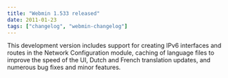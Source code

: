 ```yaml
---
title: "Webmin 1.533 released"
date: 2011-01-23
tags: ["changelog", "webmin-changelog"]
---
```


This development version includes support for creating IPv6 interfaces and routes in the Network Configuration module, caching of language files to improve the speed of the UI, Dutch and French translation updates, and numerous bug fixes and minor features.
